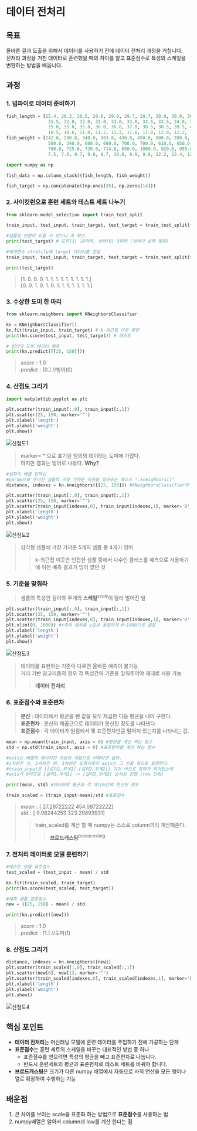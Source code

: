 데이터 전처리
===
목표
---
올바른 결과 도출을 위해서 데이터를 사용하기 전에 데이터 전처리 과정을 거칩니다.   
전처리 과정을 거친 데이터로 훈련했을 때의 차이를 알고 표준점수로 특성의 스케일을 변환하는 방법을 배웁니다.

과정
---------------------
### 1. 넘파이로 데이터 준비하기
```python
fish_length = [25.4, 26.3, 26.5, 29.0, 29.0, 29.7, 29.7, 30.0, 30.0, 30.7, 31.0, 31.0, 
                31.5, 32.0, 32.0, 32.0, 33.0, 33.0, 33.5, 33.5, 34.0, 34.0, 34.5, 35.0, 
                35.0, 35.0, 35.0, 36.0, 36.0, 37.0, 38.5, 38.5, 39.5, 41.0, 41.0, 9.8, 
                10.5, 10.6, 11.0, 11.2, 11.3, 11.8, 11.8, 12.0, 12.2, 12.4, 13.0, 14.3, 15.0]
fish_weight = [242.0, 290.0, 340.0, 363.0, 430.0, 450.0, 500.0, 390.0, 450.0, 500.0, 475.0, 500.0, 
                500.0, 340.0, 600.0, 600.0, 700.0, 700.0, 610.0, 650.0, 575.0, 685.0, 620.0, 680.0, 
                700.0, 725.0, 720.0, 714.0, 850.0, 1000.0, 920.0, 955.0, 925.0, 975.0, 950.0, 6.7, 
                7.5, 7.0, 9.7, 9.8, 8.7, 10.0, 9.9, 9.8, 12.2, 13.4, 12.2, 19.7, 19.9]

import numpy as np

fish_data = np.column_stack((fish_length, fish_weight))

fish_target = np.concatenate((np.ones(35), np.zeros(14)))
```
### 2. 사이킷런으로 훈련 세트와 테스트 세트 나누기
```python
from sklearn.model_selection import train_test_split

train_input, test_input, train_target, test_target = train_test_split(fish_data, fish_target, random_state=42) # 기본값 25%

#샘플링 편향이 있을 수 있으니 꼭 확인.
print(test_target) # 도미(1) 10마리, 빙어(0) 3마리 (빙어가 살짝 많음)

#매개변수 stratify에 target 데이터를 전달
train_input, test_input, train_target, test_target = train_test_split(fish_data, fish_target, stratify=fish_target, random_state=42)

print(test_target)
```
> $[1.\ 0.\ 0.\ 0.\ 1.\ 1.\ 1.\ 1.\ 1.\ 1.\ 1.\ 1.\ 1.]$   
> $[0.\ 0.\ 1.\ 0.\ 1.\ 0.\ 1.\ 1.\ 1.\ 1.\ 1.\ 1.\ 1.]$
### 3. 수상한 도미 한 마리
```python
from sklearn.neighbors import KNeighborsClassifier

kn = KNeighborsClassifier()
kn.fit(train_input, train_target) # k-최근접 이웃 훈련
print(kn.score(test_input, test_target)) # 테스트

# 임의의 도미 데이터 예측
print(kn.predict([[25, 150]]))
```
> $score:1.0$   
> $predict:[0.]$ //빙어(0)
### 4. 산점도 그리기
```python
import matplotlib.pyplot as plt

plt.scatter(train_input[:,0], train_input[:,1])
plt.scatter(25, 150, marker='^')
plt.xlabel('length')
plt.ylabel('weight')
plt.show()
```
![산점도1](./1.png)
> marker='^'으로 표기된 임의의 데이터는 도미에 가깝다.   
> 하지만 결과는 빙어로 나왔다. **Why?**
```python
#넘파이 배열 인덱싱
#param으로 주어진 샘플의 가장 가까운 이웃을 찾아주는 메소드 ".kneighbors()"
distance, indexes = kn.kneighbors([[25, 150]]) #KNeighborsClassifier의 이웃 개수 n_neighbors의 기본값은 5

plt.scatter(train_input[:,0], train_input[:,1])
plt.scatter(25, 150, marker='^')
plt.scatter(train_input[indexes,0], train_input[indexes,1], marker='D')
plt.xlabel('length')
plt.ylabel('weight')
plt.show()
```
![산점도2](./2.png)
> 삼각형 샘플에 가장 가까운 5개의 샘플 중 4개가 빙어   
> > k-최근접 이웃은 인접한 샘플 중에서 다수인 클래스를 예측으로 사용하기에 이전 예측 결과가 빙어 였던 것
### 5. 기준을 맞춰라
> 샘플의 특성인 길이와 무게의 **스케일**$^{scale}$이 달라 벌어진 일
```python
plt.scatter(train_input[:,0], train_input[:,1])
plt.scatter(25, 150, marker='^')
plt.scatter(train_input[indexes,0], train_input[indexes,1], marker='D')
plt.xlim((0, 1000)) #x축의 범위를 y값과 동일하게 0~1000으로 설정
plt.xlabel('length')
plt.ylabel('weight')
plt.show()
```
![산점도3](./3.png)
> 데이터를 표현하는 기준이 다르면 올바른 예측이 불가능   
> 거리 기반 알고리즘의 경우 각 특성간의 기준을 맞춰주어야 제대로 사용 가능   
> > **데이터 전처리**
### 6. 표준점수와 표준편차
> **분산** : 데이터에서 평균을 뺀 값을 모두 제곱한 다음 평균을 내어 구한다.   
> **표준편차** : 분산의 제곱근으로 데이터가 분산된 정도를 나타낸다.   
> **표준점수** : 각 데이터가 원점에서 몇 표준편차만큼 떨어져 있는지를 나타내는 값.
```python
mean = np.mean(train_input, axis = 0) #평균을 계산 하는 함수
std = np.std(train_input, axis = 0) #표준편차를 계산 하는 함수

#axis는 배열의 축이지만 차원의 개념으로 이해하면 쉽다.
#1차원은 선, 2차원은 면, 3차원은 도형이듯이 axis는 그 선을 축으로 표현한다.
#train_input은 [[길이1,무게1].[길이2,무게2]] 이런 식으로 정의가 되어있는데
#axis가 0이므로 [길이1,무게1] -> [길이2,무게2] 순서로 진행 (row 단위)

print(mean, std) #데이터의 평균과 각 데이터간의 분산된 정도

train_scaled = (train_input-mean)/std #표준점수
```
> $mean:[\ 27.29722222\ 454.09722222]$   
> $std:[\  9.98244253\ 323.29893931]$
> > train_scaled를 계산 할 때 numpy는 스스로 column끼리 계산해준다.
> > > **브로드캐스팅**$^{broadcasting}$
### 7. 전처리 데이터로 모델 훈련하기
```python
#테스트 모델 표준점수
test_scaled = (test_input - mean) / std

kn.fit(train_scaled, train_target)
print(kn.score(test_scaled, test_target))

#예측 샘플 표준점수
new = ([25, 150] - mean) / std

print(kn.predict([new]))
```
> $score:1.0$   
> $predict:[1.]$ //도미(1)
### 8. 산점도 그리기
```python
distance, indexes = kn.kneighbors([new])
plt.scatter(train_scaled[:,0], train_scaled[:,1])
plt.scatter(new[0], new[1], marker='^')
plt.scatter(train_scaled[indexes,0], train_scaled[indexes,1], marker='D')
plt.xlabel('length')
plt.ylabel('weight')
plt.show()
```
![산점도4](./4.png)

핵심 포인트
---
- **데이터 전처리**는 머신러닝 모델에 훈련 데이터를 주입하기 전에 가공하는 단계
- **표준점수**는 훈련 세트의 스케일을 바꾸는 대표적인 방법 중 하나
  - 표준점수를 얻으려면 특성의 평균을 빼고 표준편차로 나눕니다.
  - 반드시 훈련세트의 평균과 표준편차로 테스트 세트를 바꿔야 합니다.
- **브로드캐스팅**은 크기가 다른 numpy 배열에서 자동으로 사칙 연산을 모든 행이나 열로 확장하여 수행하는 기능

배운점
---
1. 큰 차이를 보이는 scale을 표준화 하는 방법으로 **표준점수**를 사용하는 법
2. numpy배열은 알아서 column과 low를 계산 한다는 점
